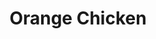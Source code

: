 ---
title: Orange Chicken
metadata:
  course: Main
  servings: '2'
  title: Orange Chicken
ingredients:
- name: sesame seeds
  amount: some
- name: ginger
  amount: 0.5 inches
- name: chicken thighs
  amount: '2'
- name: oil
  amount: some
- name: soy sauce
  amount: 2 tbsp, 2 tsp
- name: tenderstem broccoli
  amount: some
- name: corn starch
  amount: 0.5 cups, 1 tbsp
- name: rice vinegar
  amount: 1 tsp
- name: orange
  amount: '1'
- name: egg
  amount: '1'
- name: dried chilli
  amount: '1'
- name: spring onion
  amount: '1'
- name: sesame oil
  amount: 1 tsp
cookware:
- name: large bowl
- name: small bowl
- name: small pot
- name: paper towel
- name: pan
steps:
- description: In a large bowl, whisk your egg then add soy sauce and corn starch
    and whisk some more to create a slurry.
- description: Now dice your chicken thighs, add them into the slurry and cover.
- description: In a small bowl, zest an orange and grate a small knob of ginger.
- description: Now add the juice of the orange with soy sauce, sesame oil, rice vinegar
    and corn starch. Whisk until there are no lumps.
- description: Add enough oil to small pot so you can submerge the chicken pieces
    in it. Bring it up to a high heat.
- description: Add the chicken into the pot and cook for 3 minutes until they are
    lightly golden brown. Pat them dry with a paper towel.
- description: Now add them to the pot again for 4 minutes until they are golden brown
    and crispy. Pat them dry with a paper towel again.
- description: Dice your spring onion and dried chilli and add them to a pan on medium
    heat with a little oil in it.
- description: After 2 minutes add in the orange sauce and keep stirring while it
    thickens. Once thick, add in your chicken and stir until they're all coated. Serve
    on a plate with some sesame seeds sprinkled on top. This dish goes really well
    with blanched tenderstem broccoli.

---